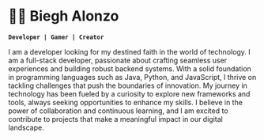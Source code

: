 # 🏄‍♂️ Biegh Alonzo

**`Developer | Gamer | Creator`**

I am a developer looking for my destined faith in the world of technology. I am a full-stack developer, passionate about crafting seamless user experiences and building robust backend systems. With a solid foundation in programming languages such as Java, Python, and JavaScript, I thrive on tackling challenges that push the boundaries of innovation. My journey in technology has been fueled by a curiosity to explore new frameworks and tools, always seeking opportunities to enhance my skills. I believe in the power of collaboration and continuous learning, and I am excited to contribute to projects that make a meaningful impact in our digital landscape.

   
<!---
bieghba/bieghba is a ✨ special ✨ repository because its `README.md` (this file) appears on your GitHub profile.
You can click the Preview link to take a look at your changes.
--->
